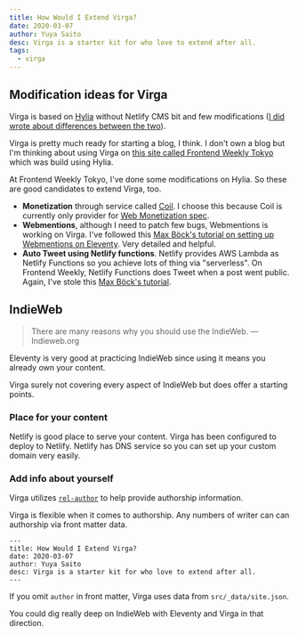 ```yaml
---
title: How Would I Extend Virga?
date: 2020-03-07
author: Yuya Saito
desc: Virga is a starter kit for who love to extend after all.
tags:
  - virga
---
```


## Modification ideas for Virga

Virga is based on [Hylia](https://hylia.website/) without Netlify CMS bit and few modifications ([I did wrote about differences between the two](/2020-03-02-differences-between-hylia-and-virga/)).

Virga is pretty much ready for starting a blog, I think. I don't own a blog but I'm thinking about using Virga on [this site called Frontend Weekly Tokyo](https://frontendweekly.tokyo/) which was build using Hylia.

At Frontend Weekly Tokyo, I've done some modifications on Hylia. So these are good candidates to extend Virga, too.

- **Monetization** through service called [Coil](https://coil.com/about). I choose this because Coil is currently only provider for [Web Monetization spec](https://webmonetization.org/).
- **Webmentions**, although I need to patch few bugs, Webmentions is working on Virga. I've followed this [Max Böck's tutorial on setting up Webmentions on Eleventy](https://mxb.dev/blog/using-webmentions-on-static-sites/). Very detailed and helpful.
- **Auto Tweet using Netlify functions**. Netlify provides AWS Lambda as Netlify Functions so you achieve lots of thing via "serverless". On Frontend Weekly, Netlify Functions does Tweet when a post went public. Again, I've stole this [Max Böck's tutorial](https://mxb.dev/blog/syndicating-content-to-twitter-with-netlify-functions/).

## IndieWeb

> There are many reasons why you should use the IndieWeb.
> — Indieweb.org

Eleventy is very good at practicing IndieWeb since using it means you already own your content.

Virga surely not covering every aspect of IndieWeb but does offer a starting points.

### Place for your content

Netlify is good place to serve your content.
Virga has been configured to deploy to Netlify.
Netlify has DNS service so you can set up your custom domain very easily.

### Add info about yourself

Virga utilizes [`rel-author`](https://indieweb.org/rel-author) to help provide authorship information.

Virga is flexible when it comes to authorship. Any numbers of writer can can authorship via front matter data.

```text
---
title: How Would I Extend Virga?
date: 2020-03-07
author: Yuya Saito
desc: Virga is a starter kit for who love to extend after all.
---
```

If you omit `author` in front matter, Virga uses data from `src/_data/site.json`.

You could dig really deep on IndieWeb with Eleventy and Virga in that direction.
